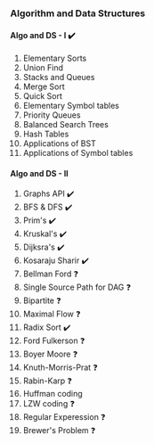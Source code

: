 ### Algorithm and Data Structures
#### Algo and DS - I :heavy_check_mark:
1. Elementary Sorts 
2. Union Find 
3. Stacks and Queues 
4. Merge Sort
5. Quick Sort 
6. Elementary Symbol tables
7. Priority Queues
8. Balanced Search Trees
9. Hash Tables
10. Applications of BST
11. Applications of Symbol tables
#### Algo and DS - II 
1. Graphs API :heavy_check_mark:
2. BFS & DFS :heavy_check_mark:
3. Prim's :heavy_check_mark:
4. Kruskal's :heavy_check_mark:
5. Dijksra's :heavy_check_mark:
6. Kosaraju Sharir :heavy_check_mark:
7. Bellman Ford :question:
8. Single Source Path for DAG :question:
9. Bipartite :question:
10. Maximal Flow :question:
11. Radix Sort :heavy_check_mark:
12. Ford Fulkerson :question:
13. Boyer Moore :question:
14. Knuth-Morris-Prat :question:
15. Rabin-Karp :question:
16. Huffman coding
17. LZW coding :question:
18. Regular Experession  :question:
19. Brewer's Problem :question:
